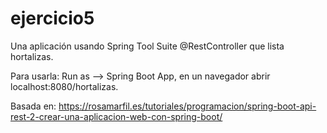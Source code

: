 # ejercicio5

Una aplicación usando Spring Tool Suite @RestController que lista hortalizas.

Para usarla: Run as --> Spring Boot App, en un navegador abrir localhost:8080/hortalizas.

Basada en: https://rosamarfil.es/tutoriales/programacion/spring-boot-api-rest-2-crear-una-aplicacion-web-con-spring-boot/
